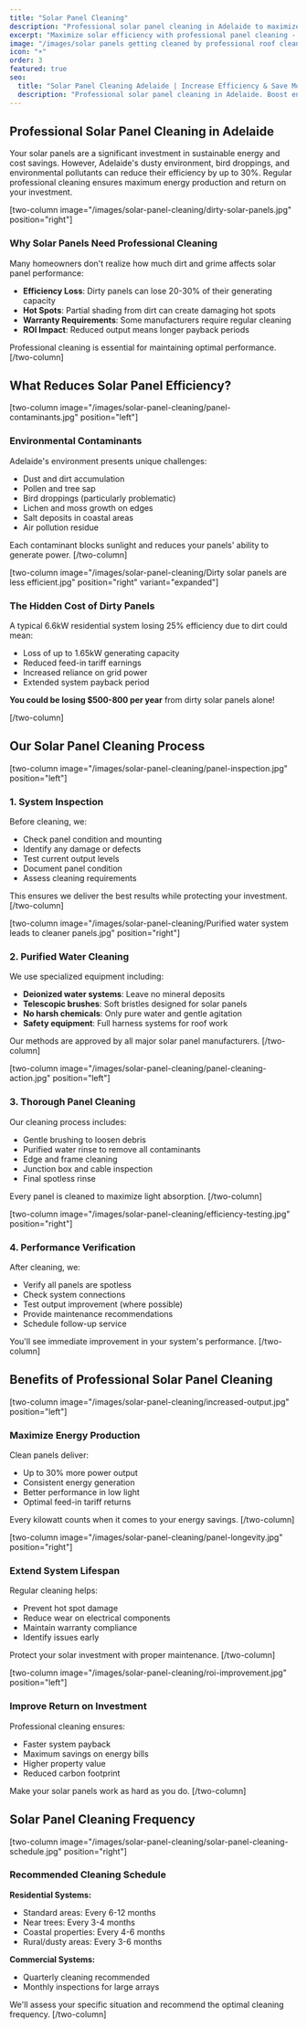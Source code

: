 ```yaml
---
title: "Solar Panel Cleaning"
description: "Professional solar panel cleaning in Adelaide to maximize efficiency and energy output. Specialized equipment and techniques ensure safe, thorough cleaning that can increase power generation by up to 30%."
excerpt: "Maximize solar efficiency with professional panel cleaning - improve output by up to 30%"
image: "/images/solar panels getting cleaned by professional roof cleaning experts.jpg"
icon: "☀️"
order: 3
featured: true
seo:
  title: "Solar Panel Cleaning Adelaide | Increase Efficiency & Save Money"
  description: "Professional solar panel cleaning in Adelaide. Boost energy output by up to 30%. Safe, efficient service with specialized equipment. Call (08) 7282 0180"
---
```


## Professional Solar Panel Cleaning in Adelaide

Your solar panels are a significant investment in sustainable energy and cost savings. However, Adelaide's dusty environment, bird droppings, and environmental pollutants can reduce their efficiency by up to 30%. Regular professional cleaning ensures maximum energy production and return on your investment.

[two-column image="/images/solar-panel-cleaning/dirty-solar-panels.jpg" position="right"]
### Why Solar Panels Need Professional Cleaning

Many homeowners don't realize how much dirt and grime affects solar panel performance:

- **Efficiency Loss**: Dirty panels can lose 20-30% of their generating capacity
- **Hot Spots**: Partial shading from dirt can create damaging hot spots
- **Warranty Requirements**: Some manufacturers require regular cleaning
- **ROI Impact**: Reduced output means longer payback periods

Professional cleaning is essential for maintaining optimal performance.
[/two-column]

## What Reduces Solar Panel Efficiency?

[two-column image="/images/solar-panel-cleaning/panel-contaminants.jpg" position="left"]
### Environmental Contaminants
Adelaide's environment presents unique challenges:
- Dust and dirt accumulation
- Pollen and tree sap
- Bird droppings (particularly problematic)
- Lichen and moss growth on edges
- Salt deposits in coastal areas
- Air pollution residue

Each contaminant blocks sunlight and reduces your panels' ability to generate power.
[/two-column]

[two-column image="/images/solar-panel-cleaning/Dirty solar panels are less efficient.jpg" position="right" variant="expanded"]
### The Hidden Cost of Dirty Panels
A typical 6.6kW residential system losing 25% efficiency due to dirt could mean:
- Loss of up to 1.65kW generating capacity
- Reduced feed-in tariff earnings
- Increased reliance on grid power
- Extended system payback period

**You could be losing $500-800 per year** from dirty solar panels alone!

[/two-column]

## Our Solar Panel Cleaning Process

[two-column image="/images/solar-panel-cleaning/panel-inspection.jpg" position="left"]
### 1. System Inspection
Before cleaning, we:
- Check panel condition and mounting
- Identify any damage or defects
- Test current output levels
- Document panel condition
- Assess cleaning requirements

This ensures we deliver the best results while protecting your investment.
[/two-column]

[two-column image="/images/solar-panel-cleaning/Purified water system leads to cleaner panels.jpg" position="right"]
### 2. Purified Water Cleaning
We use specialized equipment including:
- **Deionized water systems**: Leave no mineral deposits
- **Telescopic brushes**: Soft bristles designed for solar panels
- **No harsh chemicals**: Only pure water and gentle agitation
- **Safety equipment**: Full harness systems for roof work

Our methods are approved by all major solar panel manufacturers.
[/two-column]

[two-column image="/images/solar-panel-cleaning/panel-cleaning-action.jpg" position="left"]
### 3. Thorough Panel Cleaning
Our cleaning process includes:
- Gentle brushing to loosen debris
- Purified water rinse to remove all contaminants
- Edge and frame cleaning
- Junction box and cable inspection
- Final spotless rinse

Every panel is cleaned to maximize light absorption.
[/two-column]

[two-column image="/images/solar-panel-cleaning/efficiency-testing.jpg" position="right"]
### 4. Performance Verification
After cleaning, we:
- Verify all panels are spotless
- Check system connections
- Test output improvement (where possible)
- Provide maintenance recommendations
- Schedule follow-up service

You'll see immediate improvement in your system's performance.
[/two-column]

## Benefits of Professional Solar Panel Cleaning

[two-column image="/images/solar-panel-cleaning/increased-output.jpg" position="left"]
### Maximize Energy Production
Clean panels deliver:
- Up to 30% more power output
- Consistent energy generation
- Better performance in low light
- Optimal feed-in tariff returns

Every kilowatt counts when it comes to your energy savings.
[/two-column]

[two-column image="/images/solar-panel-cleaning/panel-longevity.jpg" position="right"]
### Extend System Lifespan
Regular cleaning helps:
- Prevent hot spot damage
- Reduce wear on electrical components
- Maintain warranty compliance
- Identify issues early

Protect your solar investment with proper maintenance.
[/two-column]

[two-column image="/images/solar-panel-cleaning/roi-improvement.jpg" position="left"]
### Improve Return on Investment
Professional cleaning ensures:
- Faster system payback
- Maximum savings on energy bills
- Higher property value
- Reduced carbon footprint

Make your solar panels work as hard as you do.
[/two-column]

## Solar Panel Cleaning Frequency

[two-column image="/images/solar-panel-cleaning/solar-panel-cleaning-schedule.jpg" position="right"]
### Recommended Cleaning Schedule

**Residential Systems:**
- Standard areas: Every 6-12 months
- Near trees: Every 3-4 months
- Coastal properties: Every 4-6 months
- Rural/dusty areas: Every 3-6 months

**Commercial Systems:**
- Quarterly cleaning recommended
- Monthly inspections for large arrays

We'll assess your specific situation and recommend the optimal cleaning frequency.
[/two-column]